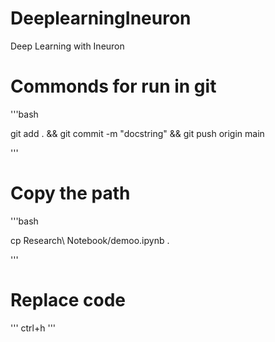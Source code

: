 # DeeplearningIneuron
Deep Learning with Ineuron



# Commonds for run in git 

'''bash

git add . && git commit -m "docstring" && git push origin main

'''

# Copy the path 
'''bash

cp Research\ Notebook/demoo.ipynb .

'''

# Replace code 
'''
ctrl+h
'''